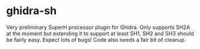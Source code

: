 # ghidra-sh
Very preliminary SuperH processor plugin for Ghidra. Only supports SH2A at the moment but extending it to support at least SH1, SH2 and SH3 should be fairly easy. Expect lots of bugs! Code also needs a fair bit of cleanup.
